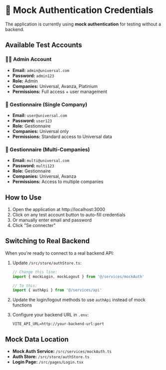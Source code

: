 # 🔐 Mock Authentication Credentials

The application is currently using **mock authentication** for testing without a backend.

## Available Test Accounts

### 👨‍💼 Admin Account
- **Email:** `admin@universal.com`
- **Password:** `admin123`
- **Role:** Admin
- **Companies:** Universal, Avanza, Platinium
- **Permissions:** Full access + user management

### 👤 Gestionnaire (Single Company)
- **Email:** `user@universal.com`
- **Password:** `user123`
- **Role:** Gestionnaire
- **Companies:** Universal only
- **Permissions:** Standard access to Universal data

### 👥 Gestionnaire (Multi-Companies)
- **Email:** `multi@universal.com`
- **Password:** `multi123`
- **Role:** Gestionnaire
- **Companies:** Universal, Avanza
- **Permissions:** Access to multiple companies

## How to Use

1. Open the application at http://localhost:3000
2. Click on any test account button to auto-fill credentials
3. Or manually enter email and password
4. Click "Se connecter"

## Switching to Real Backend

When you're ready to connect to a real backend API:

1. Update `/src/store/authStore.ts`:
   ```typescript
   // Change this line:
   import { mockLogin, mockLogout } from '@/services/mockAuth'
   
   // To this:
   import { authApi } from '@/services/api'
   ```

2. Update the login/logout methods to use `authApi` instead of mock functions

3. Configure your backend URL in `.env`:
   ```
   VITE_API_URL=http://your-backend-url:port
   ```

## Mock Data Location

- **Mock Auth Service:** `/src/services/mockAuth.ts`
- **Auth Store:** `/src/store/authStore.ts`
- **Login Page:** `/src/pages/Login.tsx`
